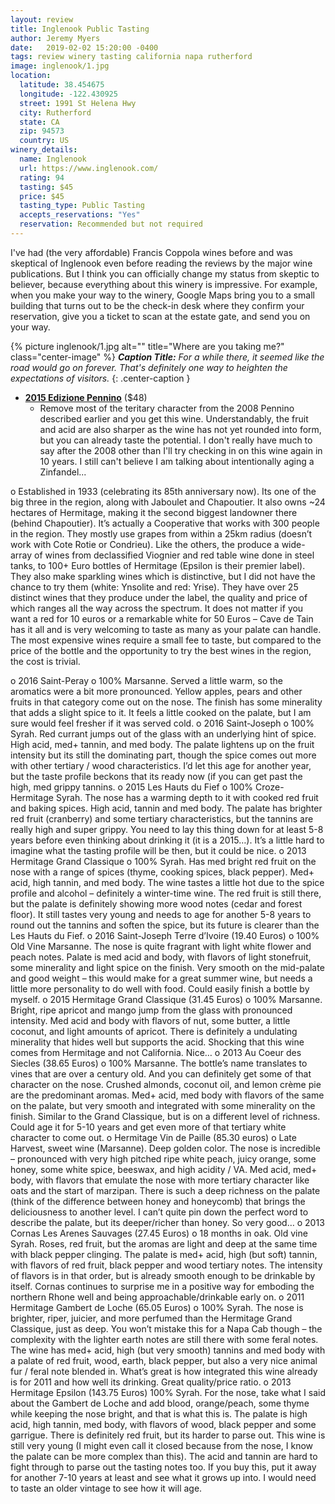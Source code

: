 ```yaml
---
layout: review
title: Inglenook Public Tasting
author: Jeremy Myers
date:   2019-02-02 15:20:00 -0400
tags: review winery tasting california napa rutherford
image: inglenook/1.jpg
location:
  latitude: 38.454675
  longitude: -122.430925
  street: 1991 St Helena Hwy
  city: Rutherford
  state: CA
  zip: 94573
  country: US
winery_details:
  name: Inglenook
  url: https://www.inglenook.com/
  rating: 94
  tasting: $45
  price: $45
  tasting_type: Public Tasting
  accepts_reservations: "Yes"
  reservation: Recommended but not required
---
```

I've had (the very affordable) Francis Coppola wines before and was skeptical of Inglenook even before reading the reviews by the major wine publications.  But I think you can officially change my status from skeptic to believer, because everything about this winery is impressive.  For example, when you make your way to the winery, Google Maps bring you to a small building that turns out to be the check-in desk where they confirm your reservation, give you a ticket to scan at the estate gate, and send you on your way.

{% picture inglenook/1.jpg alt="" title="Where are you taking me?" class="center-image" %}
***Caption Title:*** *For a while there, it seemed like the road would go on forever.  That's definitely one way to heighten the expectations of visitors.*
{: .center-caption }

* [**2015 Edizione Pennino**](https://www.inglenook.com/Purchase/Details/EP15) ($48)
  * Remove most of the teritary character from the 2008 Pennino described earlier and you get this wine.  Understandably, the fruit and acid are also sharper as the wine has not yet rounded into form, but you can already taste the potential.  I don't really have much to say after the 2008 other than I'll try checking in on this wine again in 10 years.  I still can't believe I am talking about intentionally aging a Zinfandel...

o	Established in 1933 (celebrating its 85th anniversary now).  Its one of the big three in the region, along with Jaboulet and Chapoutier.  It also owns ~24 hectares of Hermitage, making it the second biggest landowner there (behind Chapoutier).  It’s actually a Cooperative that works with 300 people in the region.  They mostly use grapes from within a 25km radius (doesn’t work with Cote Rotie or Condrieu).  Like the others, the produce a wide-array of wines from declassified Viognier and red table wine done in steel tanks, to 100+ Euro bottles of Hermitage (Epsilon is their premier label).  They also make sparkling wines which is distinctive, but I did not have the chance to try them (white: Ynsolite and red: Yrise).  They have over 25 distinct wines that they produce under the label, the quality and price of which ranges all the way across the spectrum.  It does not matter if you want a red for 10 euros or a remarkable white for 50 Euros – Cave de Tain has it all and is very welcoming to taste as many as your palate can handle.  The most expensive wines require a small fee to taste, but compared to the price of the bottle and the opportunity to try the best wines in the region, the cost is trivial.

o	2016 Saint-Peray
o	100% Marsanne. Served a little warm, so the aromatics were a bit more pronounced.  Yellow apples, pears and other fruits in that category come out on the nose.  The finish has some minerality that adds a slight spice to it.  It feels a little cooked on the palate, but I am sure would feel fresher if it was served cold.
o	2016 Saint-Joseph
o	100% Syrah.  Red currant jumps out of the glass with an underlying hint of spice.  High acid, med+ tannin, and med body.  The palate lightens up on the fruit intensity but its still the dominating part, though the spice comes out more with other tertiary / wood characteristics.  I’d let this age for another year, but the taste profile beckons that its ready now (if you can get past the high, med grippy tannins.
o	2015 Les Hauts du Fief
o	100% Croze-Hermitage Syrah.  The nose has a warming depth to it with cooked red fruit and baking spices.  High acid, tannin and med body.  The palate has brighter red fruit (cranberry) and some tertiary characteristics, but the tannins are really high and super grippy.  You need to lay this thing down for at least 5-8 years before even thinking about drinking it (it is a 2015…).  It’s a little hard to imagine what the tasting profile will be then, but it could be nice.
o	2013 Hermitage Grand Classique
o	100% Syrah.  Has med bright red fruit on the nose with a range of spices (thyme, cooking spices, black pepper).  Med+ acid, high tannin, and med body.  The wine tastes a little hot due to the spice profile and alcohol – definitely a winter-time wine.  The red fruit is still there, but the palate is definitely showing more wood notes (cedar and forest floor).  It still tastes very young and needs to age for another 5-8 years to round out the tannins and soften the spice, but its future is clearer than the Les Hauts du Fief.
o	2016 Saint-Joseph Terre d’Ivoire (19.40 Euros)
o	100% Old Vine Marsanne.  The nose is quite fragrant with light white flower and peach notes.  Palate is med acid and body, with flavors of light stonefruit, some minerality and light spice on the finish.  Very smooth on the mid-palate and good weight – this would make for a great summer wine, but needs a little more personality to do well with food.  Could easily finish a bottle by myself.
o	2015 Hermitage Grand Classique (31.45 Euros)
o	100% Marsanne.  Bright, ripe apricot and mango jump from the glass with pronounced intensity.  Med acid and body with flavors of nut, some butter, a little coconut, and light amounts of apricot.  There is definitely a undulating minerality that hides well but supports the acid.  Shocking that this wine comes from Hermitage and not California.  Nice…
o	2013 Au Coeur des Siecles (38.65 Euros)
o	100% Marsanne.  The bottle’s name translates to vines that are over a century old.  And you can definitely get some of that character on the nose.  Crushed almonds, coconut oil, and lemon crème pie are the predominant aromas.  Med+ acid, med body with flavors of the same on the palate, but very smooth and integrated with some minerality on the finish.  Similar to the Grand Classique, but is on a different level of richness.  Could age it for 5-10 years and get even more of that tertiary white character to come out.
o	Hermitage Vin de Paille (85.30 euros)
o	Late Harvest, sweet wine (Marsanne).  Deep golden color.  The nose is incredible – pronounced with very high pitched ripe white peach, juicy orange, some honey, some white spice, beeswax, and high acidity / VA.  Med acid, med+ body, with flavors that emulate the nose with more tertiary character like oats and the start of marzipan.  There is such a deep richness on the palate (think of the difference between honey and honeycomb) that brings the deliciousness to another level.  I can’t quite pin down the perfect word to describe the palate, but its deeper/richer than honey.  So very good…
o	2013 Cornas Les Arenes Sauvages (27.45 Euros)
o	18 months in oak.  Old vine Syrah.  Roses, red fruit, but the aromas are light and deep at the same time with black pepper clinging.  The palate is med+ acid, high (but soft) tannin, with flavors of red fruit, black pepper and wood tertiary notes.  The intensity of flavors is in that order, but is already smooth enough to be drinkable by itself.  Cornas continues to surprise me in a positive way for emboding the northern Rhone well and being approachable/drinkable early on.
o	2011 Hermitage Gambert de Loche (65.05 Euros)
o	100% Syrah.  The nose is brighter, riper, juicier, and more perfumed than the Hermitage Grand Classique, just as deep.  You won’t mistake this for a Napa Cab though – the complexity with the lighter earth notes are still there with some feral notes.  The wine has med+ acid, high (but very smooth) tannins and med body with a palate of red fruit, wood, earth, black pepper, but also a very nice animal fur / feral note blended in.  What’s great is how integrated this wine already is for 2011 and how well its drinking.  Great quality/price ratio.
o	2013 Hermitage Epsilon (143.75 Euros)
100% Syrah.  For the nose, take what I said about the Gambert de Loche and add blood, orange/peach, some thyme while keeping the nose bright, and that is what this is.  The palate is high acid, high tannin, med body, with flavors of wood, black pepper and some garrigue.  There is definitely red fruit, but its harder to parse out.  This wine is still very young (I might even call it closed because from the nose, I know the palate can be more complex than this).  The acid and tannin are hard to fight through to parse out the tasting notes too.  If you buy this, put it away for another 7-10 years at least and see what it grows up into.  I would need to taste an older vintage to see how it will age.

